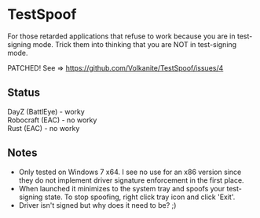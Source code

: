 TestSpoof
=========

For those retarded applications that refuse to work because you are in test-signing mode. Trick them into thinking that you are NOT in test-signing mode.

PATCHED! See => https://github.com/Volkanite/TestSpoof/issues/4

Status
------
DayZ (BattlEye) - worky <br>
Robocraft (EAC) - no worky <br>
Rust (EAC) - no worky <br>

Notes
-----

- Only tested on Windows 7 x64. I see no use for an x86 version since they do not implement driver signature enforcement in the first place.
- When launched it minimizes to the system tray and spoofs your test-signing state. To stop spoofing, right click tray icon and click 'Exit'.
- Driver isn't signed but why does it need to be? ;)
